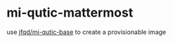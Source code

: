 # mi-qutic-mattermost

use [jfqd/mi-qutic-base](https://github.com/jfqd/mi-qutic-base) to create a provisionable image
